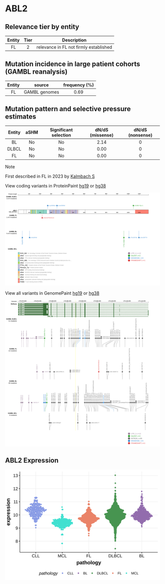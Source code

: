 # ABL2

## Relevance tier by entity

|Entity|Tier|Description                           |
|:------:|:----:|--------------------------------------|
|FL    |2   |relevance in FL not firmly established|

## Mutation incidence in large patient cohorts (GAMBL reanalysis)

|Entity|source       |frequency (%)|
|:------:|:-------------:|:-------------:|
|FL    |GAMBL genomes|0.69         |

## Mutation pattern and selective pressure estimates

|Entity|aSHM|Significant selection|dN/dS (missense)|dN/dS (nonsense)|
|:------:|:----:|:---------------------:|:----------------:|:----------------:|
|BL    |No  |No                   |2.14            |0               |
|DLBCL |No  |No                   |0.00            |0               |
|FL    |No  |No                   |0.00            |0               |


> [!NOTE]
> First described in FL in 2023 by [Kalmbach S](https://pubmed.ncbi.nlm.nih.gov/37563306)


View coding variants in ProteinPaint [hg19](https://morinlab.github.io/LLMPP/GAMBL/ABL2_protein.html)  or [hg38](https://morinlab.github.io/LLMPP/GAMBL/ABL2_protein_hg38.html)

![image](images/proteinpaint/ABL2_NM_007314.svg)

View all variants in GenomePaint [hg19](https://morinlab.github.io/LLMPP/GAMBL/ABL2.html)  or [hg38](https://morinlab.github.io/LLMPP/GAMBL/ABL2_hg38.html)

![image](images/proteinpaint/ABL2.svg)
## ABL2 Expression
![image](images/gene_expression/ABL2_by_pathology.svg)
<!-- ORIGIN: russler-germainMutationsAssociatedProgression2023a -->
